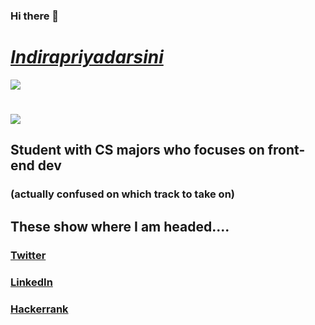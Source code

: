 ### Hi there 👋

<!--
**indirapriyadarsini-g/indirapriyadarsini-g** is a ✨ _special_ ✨ repository because its `README.md` (this file) appears on your GitHub profile.

Here are some ideas to get you started:

- 🔭 I’m currently working on ...
- 🌱 I’m currently learning ...
- 👯 I’m looking to collaborate on ...
- 🤔 I’m looking for help with ...
- 💬 Ask me about ...
- 📫 How to reach me: ...
- 😄 Pronouns: ...
- ⚡ Fun fact: ...
-->

# [***Indirapriyadarsini***](https://github.com/indirapriyadarsini-g)
![](https://komarev.com/ghpvc/?username=indirapriyadarsini-g&label=FIRST+PROFILE+VIEWS)
#
![](https://komarev.com/ghpvc/?username=indirapriyadarsini-g)

## Student with CS majors who focuses on front-end dev 
### (actually confused on which track to take on)

## These show where I am headed....

### [Twitter](https://twitter.com/Ira__gk)
### [LinkedIn](https://www.linkedin.com/in/indira-priya-darsini-g-4678441b6/)
### [Hackerrank](https://www.hackerrank.com/indirapriyadars5)

